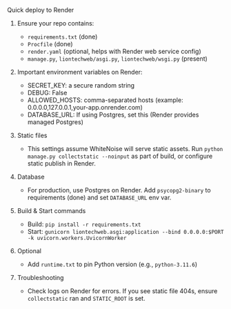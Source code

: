 Quick deploy to Render

1. Ensure your repo contains:
   - `requirements.txt` (done)
   - `Procfile` (done)
   - `render.yaml` (optional, helps with Render web service config)
   - `manage.py`, `liontechweb/asgi.py`, `liontechweb/wsgi.py` (present)

2. Important environment variables on Render:
   - SECRET_KEY: a secure random string
   - DEBUG: False
   - ALLOWED_HOSTS: comma-separated hosts (example: 0.0.0.0,127.0.0.1,your-app.onrender.com)
   - DATABASE_URL: If using Postgres, set this (Render provides managed Postgres)

3. Static files
   - This settings assume WhiteNoise will serve static assets. Run `python manage.py collectstatic --noinput` as part of build, or configure static publish in Render.

4. Database
   - For production, use Postgres on Render. Add `psycopg2-binary` to requirements (done) and set `DATABASE_URL` env var.

5. Build & Start commands
   - Build: `pip install -r requirements.txt`
   - Start: `gunicorn liontechweb.asgi:application --bind 0.0.0.0:$PORT -k uvicorn.workers.UvicornWorker`

6. Optional
   - Add `runtime.txt` to pin Python version (e.g., `python-3.11.6`)

7. Troubleshooting
   - Check logs on Render for errors. If you see static file 404s, ensure `collectstatic` ran and `STATIC_ROOT` is set.
